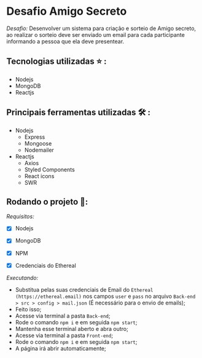 # Desafio Amigo Secreto

*Desafio:* Desenvolver um sistema para criação e sorteio de Amigo secreto, ao realizar o sorteio deve ser enviado um email para cada participante informando a pessoa que ela deve presentear.

## Tecnologias utilizadas :star: :

-   Nodejs
-   MongoDB
-   Reactjs

## Principais ferramentas utilizadas :hammer_and_wrench: :
-   Nodejs
    -   Express
    -   Mongoose
    -   Nodemailer
- Reactjs
    -   Axios
    -   Styled Components
    -   React icons
    -   SWR

## Rodando o projeto 📑:

*Requisitos:*
- [x] Nodejs
- [x] MongoDB
- [x] NPM
- [x] Credenciais do Ethereal


*Executando:*
- Substitua pelas suas credenciais de Email do `Ethereal (https://ethereal.email)` nos campos `user` e `pass` no arquivo `Back-end > src > config > mail.json` (É necessário para o envio de emails);
- Feito isso;
- Acesse via terminal a pasta `Back-end`;
- Rode o comando `npm i` e em seguida `npm start`;
- Mantenha esse terminal aberto e abra outro;
- Acesse via terminal a pasta `Front-end`;
- Rode o comando `npm i` e em seguida `npm start`;
- A página irá abrir automaticamente;
